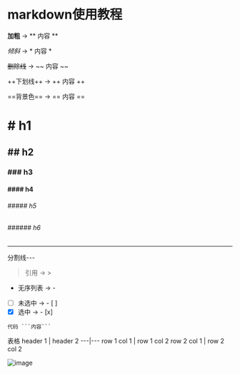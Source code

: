 # markdown使用教程

**加粗** -> ** 内容 **

*倾斜* ->  * 内容 *

~~删除线~~ -> ~~ 内容 ~~

++下划线++ -> ++ 内容 ++

==背景色== ->  == 内容 ==

# # h1
## ## h2
### ### h3
#### #### h4
###### ##### h5
###### ###### h6

---

分割线---
>  引用 -> >
- 无序列表 -> -

- [ ] 未选中 -> - [ ]
- [x] 选中   -> - [x]

```
代码 ```内容```
```

表格
header 1 | header 2
---|---
row 1 col 1 | row 1 col 2
row 2 col 1 | row 2 col 2

![image](https://user-images.githubusercontent.com/7861157/124061530-94ea5480-da61-11eb-83e4-97e6617de9b1.png)

